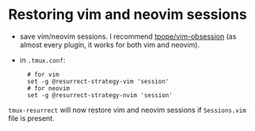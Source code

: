 # Restoring vim and neovim sessions

- save vim/neovim sessions. I recommend
  [tpope/vim-obsession](https://github.com/tpope/vim-obsession) (as almost every
  plugin, it works for both vim and neovim).
- in `.tmux.conf`:

        # for vim
        set -g @resurrect-strategy-vim 'session'
        # for neovim
        set -g @resurrect-strategy-nvim 'session'

`tmux-resurrect` will now restore vim and neovim sessions if `Sessions.vim` file
is present.

